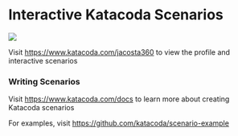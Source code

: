 # Interactive Katacoda Scenarios

[![](http://shields.katacoda.com/katacoda/jacosta360/count.svg)](https://www.katacoda.com/jacosta360 "Get your profile on Katacoda.com")

Visit https://www.katacoda.com/jacosta360 to view the profile and interactive scenarios

### Writing Scenarios
Visit https://www.katacoda.com/docs to learn more about creating Katacoda scenarios

For examples, visit https://github.com/katacoda/scenario-example
